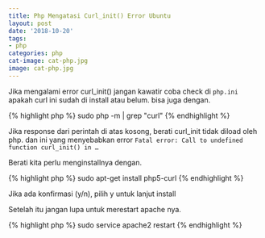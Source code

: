```yaml
---
title: Php Mengatasi Curl_init() Error Ubuntu
layout: post
date: '2018-10-20'
tags:
- php
categories: php
cat-image: cat-php.jpg
image: cat-php.jpg
---
```


Jika mengalami error curl_init() jangan kawatir coba check di `php.ini` apakah
curl ini sudah di install atau belum. bisa juga dengan.

{% highlight php %}
sudo php -m | grep "curl"
{% endhighlight %}

Jika response dari perintah di atas kosong, berati curl_init tidak diload oleh php.
dan ini yang menyebabkan error `Fatal error: Call to undefined function curl_init() in …`

Berati kita perlu menginstallnya dengan.

{% highlight php %}
sudo apt-get install php5-curl
{% endhighlight %}

Jika ada konfirmasi (y/n), pilih y untuk lanjut install

Setelah itu jangan lupa untuk merestart apache nya.

{% highlight php %}
sudo service apache2 restart
{% endhighlight %}